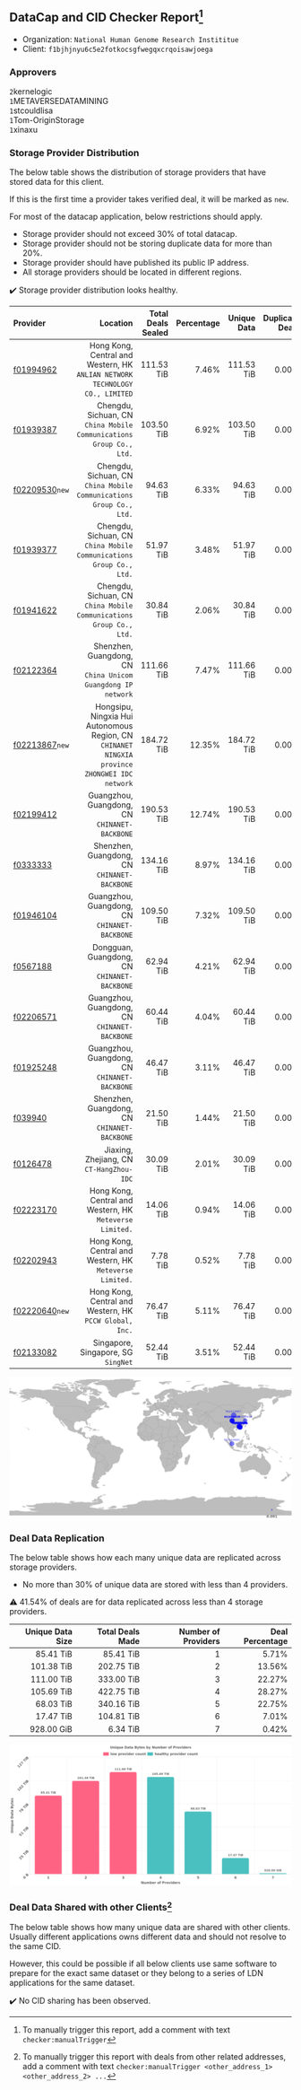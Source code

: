 ## DataCap and CID Checker Report[^1]
 - Organization: `National Human Genome Research Instititue`
 - Client: `f1bjhjnyu6c5e2fotkocsgfwegqxcrqoisawjoega`
### Approvers
`2`kernelogic<br/>`1`METAVERSEDATAMINING<br/>`1`stcouldlisa<br/>`1`Tom-OriginStorage<br/>`1`xinaxu

### Storage Provider Distribution
The below table shows the distribution of storage providers that have stored data for this client.

If this is the first time a provider takes verified deal, it will be marked as `new`.

For most of the datacap application, below restrictions should apply.
 - Storage provider should not exceed 30% of total datacap.
 - Storage provider should not be storing duplicate data for more than 20%.
 - Storage provider should have published its public IP address.
 - All storage providers should be located in different regions.

✔️ Storage provider distribution looks healthy.

| Provider                                                    |                                                                                         Location | Total Deals Sealed | Percentage | Unique Data | Duplicate Deals |
| :---------------------------------------------------------- | -----------------------------------------------------------------------------------------------: | -----------------: | ---------: | ----------: | --------------: |
| [f01994962](https://filfox.info/en/address/f01994962)       |                  Hong Kong, Central and Western, HK<br/>`ANLIAN NETWORK TECHNOLOGY CO., LIMITED` |         111.53 TiB |      7.46% |  111.53 TiB |           0.00% |
| [f01939387](https://filfox.info/en/address/f01939387)       |                           Chengdu, Sichuan, CN<br/>`China Mobile Communications Group Co., Ltd.` |         103.50 TiB |      6.92% |  103.50 TiB |           0.00% |
| [f02209530](https://filfox.info/en/address/f02209530)`new`  |                           Chengdu, Sichuan, CN<br/>`China Mobile Communications Group Co., Ltd.` |          94.63 TiB |      6.33% |   94.63 TiB |           0.00% |
| [f01939377](https://filfox.info/en/address/f01939377)       |                           Chengdu, Sichuan, CN<br/>`China Mobile Communications Group Co., Ltd.` |          51.97 TiB |      3.48% |   51.97 TiB |           0.00% |
| [f01941622](https://filfox.info/en/address/f01941622)       |                           Chengdu, Sichuan, CN<br/>`China Mobile Communications Group Co., Ltd.` |          30.84 TiB |      2.06% |   30.84 TiB |           0.00% |
| [f02122364](https://filfox.info/en/address/f02122364)       |                                  Shenzhen, Guangdong, CN<br/>`China Unicom Guangdong IP network` |         111.66 TiB |      7.47% |  111.66 TiB |           0.00% |
| [f02213867](https://filfox.info/en/address/f02213867)`new`  | Hongsipu, Ningxia Hui Autonomous Region, CN<br/>`CHINANET NINGXIA province ZHONGWEI IDC network` |         184.72 TiB |     12.35% |  184.72 TiB |           0.00% |
| [f02199412](https://filfox.info/en/address/f02199412)       |                                                 Guangzhou, Guangdong, CN<br/>`CHINANET-BACKBONE` |         190.53 TiB |     12.74% |  190.53 TiB |           0.00% |
| [f0333333](https://filfox.info/en/address/f0333333)         |                                                  Shenzhen, Guangdong, CN<br/>`CHINANET-BACKBONE` |         134.16 TiB |      8.97% |  134.16 TiB |           0.00% |
| [f01946104](https://filfox.info/en/address/f01946104)       |                                                 Guangzhou, Guangdong, CN<br/>`CHINANET-BACKBONE` |         109.50 TiB |      7.32% |  109.50 TiB |           0.00% |
| [f0567188](https://filfox.info/en/address/f0567188)         |                                                  Dongguan, Guangdong, CN<br/>`CHINANET-BACKBONE` |          62.94 TiB |      4.21% |   62.94 TiB |           0.00% |
| [f02206571](https://filfox.info/en/address/f02206571)       |                                                 Guangzhou, Guangdong, CN<br/>`CHINANET-BACKBONE` |          60.44 TiB |      4.04% |   60.44 TiB |           0.00% |
| [f01925248](https://filfox.info/en/address/f01925248)       |                                                 Guangzhou, Guangdong, CN<br/>`CHINANET-BACKBONE` |          46.47 TiB |      3.11% |   46.47 TiB |           0.00% |
| [f039940](https://filfox.info/en/address/f039940)           |                                                  Shenzhen, Guangdong, CN<br/>`CHINANET-BACKBONE` |          21.50 TiB |      1.44% |   21.50 TiB |           0.00% |
| [f0126478](https://filfox.info/en/address/f0126478)         |                                                      Jiaxing, Zhejiang, CN<br/>`CT-HangZhou-IDC` |          30.09 TiB |      2.01% |   30.09 TiB |           0.00% |
| [f02223170](https://filfox.info/en/address/f02223170)       |                                      Hong Kong, Central and Western, HK<br/>`Meteverse Limited.` |          14.06 TiB |      0.94% |   14.06 TiB |           0.00% |
| [f02202943](https://filfox.info/en/address/f02202943)       |                                      Hong Kong, Central and Western, HK<br/>`Meteverse Limited.` |           7.78 TiB |      0.52% |    7.78 TiB |           0.00% |
| [f02220640](https://filfox.info/en/address/f02220640)`new`  |                                       Hong Kong, Central and Western, HK<br/>`PCCW Global, Inc.` |          76.47 TiB |      5.11% |   76.47 TiB |           0.00% |
| [f02133082](https://filfox.info/en/address/f02133082)       |                                                           Singapore, Singapore, SG<br/>`SingNet` |          52.44 TiB |      3.51% |   52.44 TiB |           0.00% |

<img src="https://raw.githubusercontent.com/data-preservation-programs/filplus-checker-assets/main/filecoin-project/filecoin-plus-large-datasets/issues/1644/1687882714464.png"/>

### Deal Data Replication
The below table shows how each many unique data are replicated across storage providers.

- No more than 30% of unique data are stored with less than 4 providers.

⚠️ 41.54% of deals are for data replicated across less than 4 storage providers.

| Unique Data Size | Total Deals Made | Number of Providers | Deal Percentage |
| ---------------: | ---------------: | ------------------: | --------------: |
|        85.41 TiB |        85.41 TiB |                   1 |           5.71% |
|       101.38 TiB |       202.75 TiB |                   2 |          13.56% |
|       111.00 TiB |       333.00 TiB |                   3 |          22.27% |
|       105.69 TiB |       422.75 TiB |                   4 |          28.27% |
|        68.03 TiB |       340.16 TiB |                   5 |          22.75% |
|        17.47 TiB |       104.81 TiB |                   6 |           7.01% |
|       928.00 GiB |         6.34 TiB |                   7 |           0.42% |

<img src="https://raw.githubusercontent.com/data-preservation-programs/filplus-checker-assets/main/filecoin-project/filecoin-plus-large-datasets/issues/1644/1687882715107.png"/>

### Deal Data Shared with other Clients[^3]
The below table shows how many unique data are shared with other clients.
Usually different applications owns different data and should not resolve to the same CID.

However, this could be possible if all below clients use same software to prepare for the exact same dataset or they belong to a series of LDN applications for the same dataset.

✔️ No CID sharing has been observed.

[^1]: To manually trigger this report, add a comment with text `checker:manualTrigger`

[^2]: Deals from those addresses are combined into this report as they are specified with `checker:manualTrigger`

[^3]: To manually trigger this report with deals from other related addresses, add a comment with text `checker:manualTrigger <other_address_1> <other_address_2> ...`
